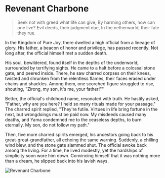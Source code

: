 # Revenant Charbone

> Seek not with greed what life can give,
> By harming others, how can one live?
> Evil deeds, their judgment due,
> In the netherworld, their fate they rue.

In the Kingdom of Pure Joy, there dwelled a high official from a lineage of
glory. His father, a beacon of honor and privilege, has passed recently. Not
long after, the official himself met a sudden death.

His soul, bewildered, found itself in the depths of the underworld,
surrounded by terrifying sights. He came to a halt before a colossal stone
gate, and peered inside. There, he saw charred corpses on their knees,
twisted and shrunken from the relentless flames, their faces erased under
chains and shackles. Among them, one scorched figure struggled to rise,
shouting, "Zirong, my son, it's me, your father!""

Better, the official's childhood name, resonated with truth. He hastily
asked, "Father, why are you here? I held so many rituals made for your
passage." The charred spirit replied, "They're futile. Virtues in life bring
fortune in the next, but wrongdoings must be paid now. My misdeeds
caused many deaths, and Yama condemned me to the ceaseless depths, to
burn eternally. My son, do not follow my path."

Then, five more charred spirits emerged, his ancestors going back to his
great-great-grandfather, all echoing the same warning. Suddenly, a
chilling wind blew, and the stone gate slammed shut. The official awoke
back among the living. For a time, he lived modestly, yet the hardships of
simplicity soon wore him down. Convincing himself that it was nothing
more than a dream, he slipped back into his lavish ways.

![Revenant Charbone](/image-20240827220555084.png)